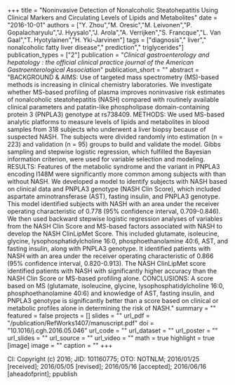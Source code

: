 +++
title = "Noninvasive Detection of Nonalcoholic Steatohepatitis Using Clinical Markers and Circulating Levels of Lipids and Metabolites"
date = "2016-10-01"
authors = ["Y. Zhou","M. Oresic","M. Leivonen","P. Gopalacharyulu","J. Hyysalo","J. Arola","A. Verrijken","S. Francque","L. Van Gaal","T. Hyotylainen","H. Yki-Jarvinen"]
tags = ["diagnosis"," liver"," nonalcoholic fatty liver disease"," prediction"," triglycerides"]
publication_types = ["2"]
publication = "_Clinical gastroenterology and hepatology : the official clinical practice journal of the American Gastroenterological Association_"
publication_short = ""
abstract = "BACKGROUND & AIMS: Use of targeted mass spectrometry (MS)-based methods is increasing in clinical chemistry laboratories. We investigate whether MS-based profiling of plasma improves noninvasive risk estimates of nonalcoholic steatohepatitis (NASH) compared with routinely available clinical parameters and patatin-like phospholipase domain-containing protein 3 (PNPLA3) genotype at rs738409. METHODS: We used MS-based analytic platforms to measure levels of lipids and metabolites in blood samples from 318 subjects who underwent a liver biopsy because of suspected NASH. The subjects were divided randomly into estimation (n = 223) and validation (n = 95) groups to build and validate the model. Gibbs sampling and stepwise logistic regression, which fulfilled the Bayesian information criterion, were used for variable selection and modeling. RESULTS: Features of the metabolic syndrome and the variant in PNPLA3 encoding I148M were significantly more common among subjects with than without NASH. We developed a model to identify subjects with NASH based on clinical data and PNPLA3 genotype (NASH Clin Score), which included aspartate aminotransferase (AST), fasting insulin, and PNPLA3 genotype. This model identified subjects with NASH with an area under the receiver operating characteristic of 0.778 (95% confidence interval, 0.709-0.846). We then used backward stepwise logistic regression analyses of variables from the NASH Clin Score and MS-based factors associated with NASH to develop the NASH ClinLipMet Score. This included glutamate, isoleucine, glycine, lysophosphatidylcholine 16:0, phosphoethanolamine 40:6, AST, and fasting insulin, along with PNPLA3 genotype. It identified patients with NASH with an area under the receiver operating characteristic of 0.866 (95% confidence interval, 0.820-0.913). The NASH ClinLipMet score identified patients with NASH with significantly higher accuracy than the NASH Clin Score or MS-based profiling alone. CONCLUSIONS: A score based on MS (glutamate, isoleucine, glycine, lysophosphatidylcholine 16:0, phosphoethanolamine 40:6) and knowledge of AST, fasting insulin, and PNPLA3 genotype is significantly better than a score based on clinical or metabolic profiles alone in determining the risk of NASH."
summary = ""
featured = false
projects = []
slides = ""
url_pdf = "/publication/RefWorks1407/manuscript.pdf"
doi = "10.1016/j.cgh.2016.05.046"
url_code = ""
url_dataset = ""
url_poster = ""
url_slides = ""
url_source = ""
url_video = ""
math = true
highlight = true
[image]
image = ""
caption = ""
+++

CI: Copyright (c) 2016; JID: 101160775; OTO: NOTNLM; 2016/01/25 [received]; 2016/05/05 [revised]; 2016/05/16 [accepted]; 2016/06/16 [aheadofprint]; ppublish
